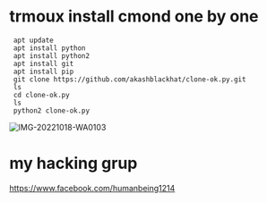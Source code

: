 # trmoux install cmond one by one 

     apt update
     apt install python
     apt install python2
     apt install git
     apt install pip
     git clone https://github.com/akashblackhat/clone-ok.py.git
     ls
     cd clone-ok.py
     ls
     python2 clone-ok.py
![IMG-20221018-WA0103](https://user-images.githubusercontent.com/88341460/196748618-cf2732aa-ef63-44cb-84b0-d494375bf6eb.jpg)

# my hacking grup
  https://www.facebook.com/humanbeing1214
